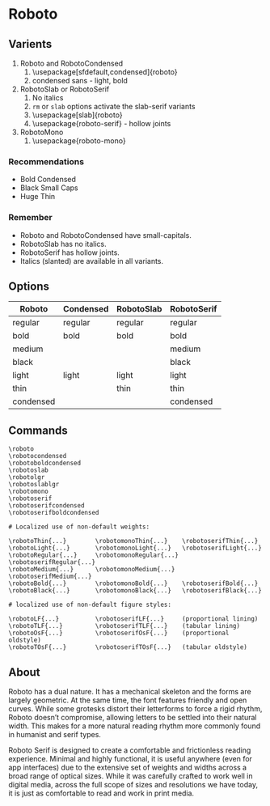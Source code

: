 # Roboto

## Varients

1. Roboto and RobotoCondensed 
   1. \usepackage[sfdefault,condensed]{roboto}
   2. condensed sans - light, bold 
2. RobotoSlab or RobotoSerif
   1. No italics
   2. `rm` or `slab` options activate the slab-serif variants
   3. \usepackage[slab]{roboto}
   4. \usepackage{roboto-serif} - hollow joints 
3. RobotoMono
   1. \usepackage{roboto-mono}


### Recommendations
- Bold Condensed
- Black Small Caps
- Huge Thin

### Remember
- Roboto and RobotoCondensed have small-capitals.
- RobotoSlab has no italics.
- RobotoSerif has hollow joints.
- Italics (slanted) are available in all variants.


## Options

| Roboto    | Condensed | RobotoSlab | RobotoSerif |
| --------- | --------- | ---------- | ----------- |
| regular   | regular   | regular    | regular     |
| bold      | bold      | bold       | bold        |
| medium    |           |            | medium      |
| black     |           |            | black       |
| light     | light     | light      | light       |
| thin      |           | thin       | thin        |
| condensed |           |            | condensed   |




## Commands 
```
\roboto
\robotocondensed
\robotoboldcondensed
\robotoslab
\robotolgr 
\robotoslablgr
\robotomono 
\robotoserif
\robotoserifcondensed
\robotoserifboldcondensed

# Localized use of non-default weights:

\robotoThin{...}        \robotomonoThin{...}    \robotoserifThin{...}
\robotoLight{...}       \robotomonoLight{...}   \robotoserifLight{...}
\robotoRegular{...}     \robotomonoRegular{...} \robotoserifRegular{...}
\robotoMedium{...}      \robotomonoMedium{...}  \robotoserifMedium{...}
\robotoBold{...}        \robotomonoBold{...}    \robotoserifBold{...}
\robotoBlack{...}       \robotomonoBlack{...}   \robotoserifBlack{...}

# localized use of non-default figure styles:

\robotoLF{...}          \robotoserifLF{...}     (proportional lining)
\robotoTLF{...}         \robotoserifTLF{...}    (tabular lining)
\robotoOsF{...}         \robotoserifOsF{...}    (proportional oldstyle)
\robotoTOsF{...}        \robotoserifTOsF{...}   (tabular oldstyle)
```

## About

Roboto has a dual nature. It has a mechanical skeleton and the forms are largely geometric. At the same time, the font features friendly and open curves. While some grotesks distort their letterforms to force a rigid rhythm, Roboto doesn’t compromise, allowing letters to be settled into their natural width. This makes for a more natural reading rhythm more commonly found in humanist and serif types.

Roboto Serif is designed to create a comfortable and frictionless reading experience. Minimal and highly functional, it is useful anywhere (even for app interfaces) due to the extensive set of weights and widths across a broad range of optical sizes. While it was carefully crafted to work well in digital media, across the full scope of sizes and resolutions we have today, it is just as comfortable to read and work in print media.



